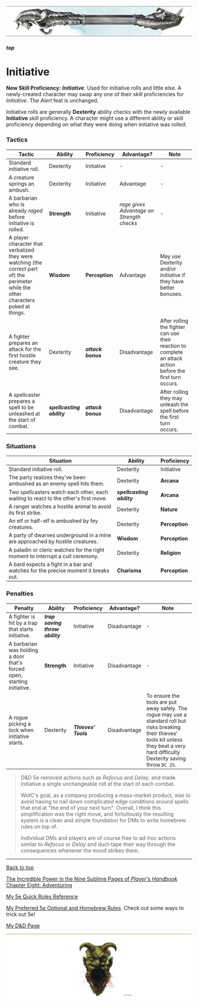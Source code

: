 
![immovable rod](/images/immovable-rod.jpg)

##### top

# Initiative
**New Skill Proficiency: _Initiative_**. Used for initiative rolls and little else. A newly-created character may swap any one of their skill proficiencies for _Initiative_. The _Alert_ feat is unchanged.

Initiative rolls are generally **Dexterity** ability checks with the newly available **Initiative** skill proficiency. A character might use a different ability or skill proficiency depending on what they were doing when initiative was rolled:

### Tactics

|Tactic|Ability|Proficiency|Advantage?|Note|
|---------|------------------|----------------|----------|----|
|Standard initiative roll.|Dexterity|Initiative|-|-|
|A creature springs an ambush.|Dexterity|Initiative|Advantage|-|
|A barbarian who is already _raged_ before initiative is rolled.|**Strength**|Initiative|_rage gives Advantage on Strength checks_|-|
|A player character that verbalized they were watching (the correct part of) the perimeter while the other characters poked at things.|**Wisdom**|**Perception**|Advantage|May use Dexterity and/or _Initiative_ if they have better bonuses.|
|A fighter prepares an attack for the first hostile creature they see.|Dexterity|_**attack bonus**_|Disadvantage|After rolling the fighter can use their reaction to complete an attack action before the first turn occurs.|
|A spellcaster prepares a spell to be unleashed at the start of combat.|_**spellcasting ability**_ |_**attack bonus**_|Disadvantage|After rolling they may unleash the spell before the first turn occurs.|

### Situations

|Situation|Ability|Proficiency|
|---------|------------------|----------------|
|Standard initiative roll.|Dexterity|Initiative|
|The party realizes they've been ambushed as an enemy spell hits them.|Dexterity|**Arcana**|
|Two spellcasters watch each other, each waiting to react to the other's first move.|_**spellcasting ability**_|**Arcana**|
|A ranger watches a hostile animal to avoid its first strike.|Dexterity|**Nature**|
|An elf or half-elf is ambushed by fey creatures.|Dexterity|**Perception**|
|A party of dwarves underground in a mine are approached by hostile creatures.|**Wisdom**|**Perception**|
|A paladin or cleric watches for the right moment to interrupt a cult ceremony.|Dexterity|**Religion**|
|A bard expects a fight in a bar and watches for the precise moment it breaks out.|**Charisma**|**Perception**|

### Penalties

|Penalty|Ability|Proficiency|Advantage?|Note|
|---------|------------------|----------------|----------|----|
|A fighter is hit by a trap that starts initiative.|_**trap saving throw ability**_|Initiative|Disadvantage|-|
|A barbarian was holding a door that's forced open, starting initiative.|**Strength**|Initiative|Disadvantage|-|
|A rogue picking a lock when initiative starts.|Dexterity|**_Thieves' Tools_**|Disadvantage|To ensure the tools are put away safely. The rogue may use a standard roll but risks breaking their thieves' tools kit unless they beat a very hard difficulty Dexterity saving throw `DC 25`.|

> D&D 5e removed actions such as _Refocus_ and _Delay_, and made initiative a single unchangeable roll at the start of each combat.
>
> WotC's goal, as a company producing a mass-market product, was to avoid having to nail down complicated edge conditions around spells that end at "the end of your next turn". Overall, I think this simplification was the right move, and fortuitously the resulting system is a clean and simple foundation for DMs to write homebrew rules on top of.
>
> Individual DMs and players are of course free to ad-hoc actions similar to _Refocus_ or _Delay_ and duct-tape their way through the consequences whenever the mood strikes them.

---

[Back to top](#top)

[The Incredible Power in the Nine Sublime Pages of _Player's Handbook_ Chapter Eight: Adventuring](5e_phb_chapter_eight.md#top)

[My 5e Quick Rules Reference](5e_reference.md#top)

[My Preferred 5e Optional and Homebrew Rules](5e_homebrew.md#top). Check out some ways to trick out 5e!

[My D&D Page](../README.md#top)

![the end](/images/toa-end.jpg)
